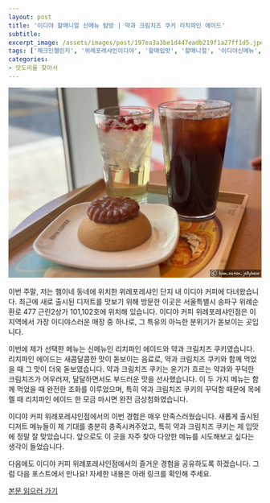 ```yaml
---
layout: post
title: '이디야 할매니얼 신메뉴 탐방 | 약과 크림치즈 쿠키 리치파인 에이드'
subtitle: 
excerpt_image: /assets/images/post/197ea3a3be1d447eadb219f1a27ff1d5.jpeg
tags: ['체크인챌린지', '위례포레샤인이디야', '할매입맛', '할매니얼', '이디야신메뉴', '약과크림치즈쿠키', '리치파인에이드', '서이추', '서이추환영', '이디야약과쿠키']
categories: 
- 맛도리를 찾아서
---
```


![메인 이미지](/assets/images/post/197ea3a3be1d447eadb219f1a27ff1d5.jpeg)

이번 주말, 저는 햄이네 동네에 위치한 위례포레샤인 단지 내 이디야 커피에 다녀왔습니다. 최근에 새로 출시된 디저트를 맛보기 위해 방문한 이곳은 서울특별시 송파구 위례순환로 477 근린2상가 101,102호에 위치해 있습니다. 이디야 커피 위례포레샤인점은 이 지역에서 가장 이디야스러운 매장 중 하나로, 그 특유의 아늑한 분위기가 돋보이는 곳입니다.

이번에 제가 선택한 메뉴는 신메뉴인 리치파인 에이드와 약과 크림치즈 쿠키였습니다. 리치파인 에이드는 새콤달콤한 맛이 돋보이는 음료로, 약과 크림치즈 쿠키와 함께 먹었을 때 그 맛이 더욱 돋보였습니다. 약과 크림치즈 쿠키는 윤기가 흐르는 약과와 꾸덕한 크림치즈가 어우러져, 달달하면서도 부드러운 맛을 선사했습니다. 이 두 가지 메뉴는 함께 먹었을 때 완전한 조화를 이루었으며, 특히 약과 크림치즈 쿠키의 꾸덕함 때문에 목에 멜 때 리치파인 에이드 한 모금 마시면 완전 금상첨화였습니다.

이디야 커피 위례포레샤인점에서의 이번 경험은 매우 만족스러웠습니다. 새롭게 출시된 디저트 메뉴들이 제 기대를 충분히 충족시켜주었고, 특히 약과 크림치즈 쿠키는 제 입맛에 정말 잘 맞았습니다. 앞으로도 이 곳을 자주 찾아 다양한 메뉴를 시도해보고 싶다는 생각이 들었습니다.

다음에도 이디야 커피 위례포레샤인점에서의 즐거운 경험을 공유하도록 하겠습니다. 그럼 다음 포스트에서 만나요! 자세한 내용은 아래 링크를 확인해 주세요.

[본문 읽으러 가기](https://m.blog.naver.com/ham_eaten_jellybear/223220294256)
